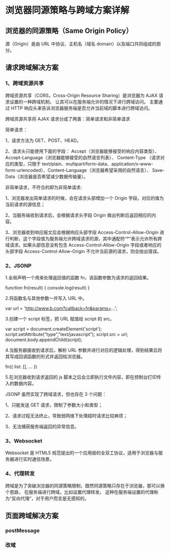 # 浏览器同源策略与跨域方案详解


## 浏览器的同源策略（Same Origin Policy）


源（Origin）是由 URL 中协议、主机名（域名 domain）以及端口共同组成的部分。
 

## 请求跨域解决方案

 ### 1、跨域资源共享


 跨域资源共享（CORS，Cross-Origin Resource Sharing）是浏览器为 AJAX 请求设置的一种跨域机制，
 让其可以在服务端允许的情况下进行跨域访问。
 主要通过 HTTP 响应头来告诉浏览器服务端是否允许当前域的脚本进行跨域访问。


跨域资源共享将 AJAX 请求分成了两类：简单请求和非简单请求


简单请求：

1、请求方法为 GET、POST、HEAD。

2、请求头只能使用下面的字段：
Accept（浏览器能够接受的响应内容类型）、
Accept-Language（浏览器能够接受的自然语言列表）、
Content-Type （请求对应的类型，只限于 text/plain、multipart/form-data、application/x-www-form-urlencoded）、Content-Language（浏览器希望采用的自然语言）、
Save-Data（浏览器是否希望减少数据传输量）。


非简单请求，不符合的即为非简单请求:

1、浏览器发出简单请求的时候，会在请求头部增加一个 Origin 字段，对应的值为当前请求的源信息；

2、当服务端收到请求后，会根据请求头字段 Origin 做出判断后返回相应的内容。

3、浏览器收到响应报文后会根据响应头部字段 Access-Control-Allow-Origin 进行判断，这个字段值为服务端允许跨域请求的源，其中通配符“*”表示允许所有跨域请求。如果头部信息没有包含 Access-Control-Allow-Origin 字段或者响应的头部字段 Access-Control-Allow-Origin 不允许当前源的请求，则会抛出错误。



### 2、JSONP



1.全局声明一个用来处理返回值的函数 fn，该函数参数为请求的返回结果。

function fn(result) {
  console.log(result)
}


2.将函数名与其他参数一并写入 URL 中。

var url = 'http://www.b.com?callback=fn&params=...';



3.创建一个 script 标签，把 URL 赋值给 script 的 src。

var script = document.createElement('script');
script.setAttribute("type","text/javascript");
script.src = url;
document.body.appendChild(script);


4.当服务器接收到请求后，解析 URL 参数并进行对应的逻辑处理，得到结果后将其写成回调函数的形式并返回给浏览器。


fn({
  list: [],
  ...
})


5.在浏览器收到请求返回的 js 脚本之后会立即执行文件内容，即在控制台打印传入的数据内容。




JSONP 虽然实现了跨域请求，但也存在 3 个问题：

1、只能发送 GET 请求，限制了参数大小和类型；

2、请求过程无法终止，导致弱网络下处理超时请求比较麻烦；

3、无法捕获服务端返回的异常信息。




### 3、Websocket

Websocket 是 HTML5 规范提出的一个应用层的全双工协议，适用于浏览器与服务器进行实时通信场景。




### 4、代理转发

跨域是为了突破浏览器的同源策略限制，既然同源策略只存在于浏览器，那可以换个思路，
在服务端进行跨域，比如设置代理转发。
这种在服务端设置的代理称为“反向代理”，对于用户而言是无感知的。





## 页面跨域解决方案


### postMessage




### 改域

